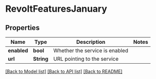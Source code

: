 # RevoltFeaturesJanuary

## Properties

Name | Type | Description | Notes
------------ | ------------- | ------------- | -------------
**enabled** | **bool** | Whether the service is enabled | 
**url** | **String** | URL pointing to the service | 

[[Back to Model list]](../README.md#documentation-for-models) [[Back to API list]](../README.md#documentation-for-api-endpoints) [[Back to README]](../README.md)


